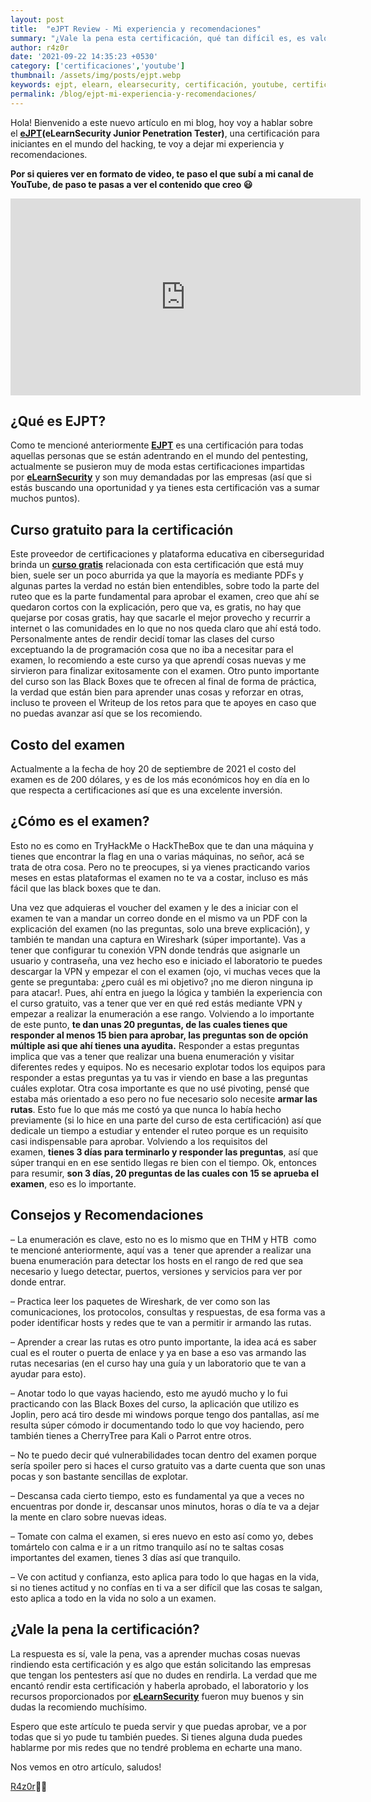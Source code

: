 ```yaml
---                                                                                                                                                                          
layout: post                                                                                                                                                                 
title:  "eJPT Review - Mi experiencia y recomendaciones"                                                                                                                                        
summary: "¿Vale la pena esta certificación, qué tan difícil es, es valorada?"                                                                                                                              
author: r4z0r                                                                                                                                                              
date: '2021-09-22 14:35:23 +0530'          
category: ['certificaciones','youtube']                                                                                                                                                             
thumbnail: /assets/img/posts/ejpt.webp                                                                                                                                        
keywords: ejpt, elearn, elearsecurity, certificación, youtube, certification, review, experiencia, examen
permalink: /blog/ejpt-mi-experiencia-y-recomendaciones/                                                                                                                                  
--- 
```



Hola! Bienvenido a este nuevo artículo en mi blog, hoy voy a hablar sobre el **[eJPT](https://elearnsecurity.com/product/ejpt-certification/)(eLearnSecurity Junior Penetration Tester)**, una certificación para iniciantes en el mundo del hacking, te voy a dejar mi experiencia y recomendaciones.

**Por si quieres ver en formato de video, te paso el que subí a mi canal de YouTube, de paso te pasas a ver el contenido que creo 😃**

<iframe width="560" height="315" src="https://www.youtube.com/embed/Dm7uwGlYd6w" title="YouTube video player" frameborder="0" allow="accelerometer; autoplay; clipboard-write; encrypted-media; gyroscope; picture-in-picture" allowfullscreen></iframe>


## ¿Qué es EJPT?

Como te mencioné anteriormente **[EJPT](https://elearnsecurity.com/product/ejpt-certification/)** es una certificación para todas aquellas personas que se están adentrando en el mundo del pentesting, actualmente se pusieron muy de moda estas certificaciones impartidas por **[eLearnSecurity](https://elearnsecurity.com/)** y son muy demandadas por las empresas (así que si estás buscando una oportunidad y ya tienes esta certificación vas a sumar muchos puntos).

## Curso gratuito para la certificación

Este proveedor de certificaciones y plataforma educativa en ciberseguridad brinda un **[curso gratis](https://my.ine.com/CyberSecurity/learning-paths/a223968e-3a74-45ed-884d-2d16760b8bbd/penetration-testing-student)** relacionada con esta certificación que está muy bien, suele ser un poco aburrida ya que la mayoría es mediante PDFs y algunas partes la verdad no están bien entendibles, sobre todo la parte del ruteo que es la parte fundamental para aprobar el examen, creo que ahí se quedaron cortos con la explicación, pero que va, es gratis, no hay que quejarse por cosas gratis, hay que sacarle el mejor provecho y recurrir a internet o las comunidades en lo que no nos queda claro que ahí está todo. Personalmente antes de rendir decidí tomar las clases del curso exceptuando la de programación cosa que no iba a necesitar para el examen, lo recomiendo a este curso ya que aprendí cosas nuevas y me sirvieron para finalizar exitosamente con el examen. Otro punto importante del curso son las Black Boxes que te ofrecen al final de forma de práctica, la verdad que están bien para aprender unas cosas y reforzar en otras, incluso te proveen el Writeup de los retos para que te apoyes en caso que no puedas avanzar así que se los recomiendo.

## Costo del examen

Actualmente a la fecha de hoy 20 de septiembre de 2021 el costo del examen es de 200 dólares, y es de los más económicos hoy en día en lo que respecta a certificaciones así que es una excelente inversión.

## ¿Cómo es el examen?

Esto no es como en TryHackMe o HackTheBox que te dan una máquina y tienes que encontrar la flag en una o varias máquinas, no señor, acá se trata de otra cosa. Pero no te preocupes, si ya vienes practicando varios meses en estas plataformas el examen no te va a costar, incluso es más fácil que las black boxes que te dan.

Una vez que adquieras el voucher del examen y le des a iniciar con el examen te van a mandar un correo donde en el mismo va un PDF con la explicación del examen (no las preguntas, solo una breve explicación), y también te mandan una captura en Wireshark (súper importante). Vas a tener que configurar tu conexión VPN donde tendrás que asignarle un usuario y contraseña, una vez hecho eso e iniciado el laboratorio te puedes descargar la VPN y empezar el con el examen (ojo, vi muchas veces que la gente se preguntaba: ¿pero cuál es mi objetivo? ¡no me dieron ninguna ip para atacar!. Pues, ahí entra en juego la lógica y también la experiencia con el curso gratuito, vas a tener que ver en qué red estás mediante VPN y empezar a realizar la enumeración a ese rango. Volviendo a lo importante de este punto, **te dan unas 20 preguntas, de las cuales tienes que responder al menos 15 bien para aprobar, las preguntas son de opción múltiple asi que ahí tienes una ayudita.** Responder a estas preguntas implica que vas a tener que realizar una buena enumeración y visitar diferentes redes y equipos. No es necesario explotar todos los equipos para responder a estas preguntas ya tu vas ir viendo en base a las preguntas cuáles explotar. Otra cosa importante es que no usé pivoting, pensé que estaba más orientado a eso pero no fue necesario solo necesite **armar las rutas**. Esto fue lo que más me costó ya que nunca lo había hecho previamente (si lo hice en una parte del curso de esta certificación) así que dedicale un tiempo a estudiar y entender el ruteo porque es un requisito casi indispensable para aprobar. Volviendo a los requisitos del examen, **tienes 3 días para terminarlo y responder las preguntas**, así que súper tranqui en en ese sentido llegas re bien con el tiempo. Ok, entonces para resumir, **son 3 días, 20 preguntas de las cuales con 15 se aprueba el examen**, eso es lo importante.

## Consejos y Recomendaciones

– La enumeración es clave, esto no es lo mismo que en THM y HTB  como te mencioné anteriormente, aquí vas a  tener que aprender a realizar una buena enumeración para detectar los hosts en el rango de red que sea necesario y luego detectar, puertos, versiones y servicios para ver por donde entrar.

– Practica leer los paquetes de Wireshark, de ver como son las comunicaciones, los protocolos, consultas y respuestas, de esa forma vas a poder identificar hosts y redes que te van a permitir ir armando las rutas.

– Aprender a crear las rutas es otro punto importante, la idea acá es saber cual es el router o puerta de enlace y ya en base a eso vas armando las rutas necesarias (en el curso hay una guía y un laboratorio que te van a ayudar para esto).

– Anotar todo lo que vayas haciendo, esto me ayudó mucho y lo fui practicando con las Black Boxes del curso, la aplicación que utilizo es Joplin, pero acá tiro desde mi windows porque tengo dos pantallas, así me resulta súper cómodo ir documentando todo lo que voy haciendo, pero también tienes a CherryTree para Kali o Parrot entre otros.

– No te puedo decir qué vulnerabilidades tocan dentro del examen porque sería spoiler pero si haces el curso gratuito vas a darte cuenta que son unas pocas y son bastante sencillas de explotar.

– Descansa cada cierto tiempo, esto es fundamental ya que a veces no encuentras por donde ir, descansar unos minutos, horas o día te va a dejar la mente en claro sobre nuevas ideas.

– Tomate con calma el examen, si eres nuevo en esto así como yo, debes tomártelo con calma e ir a un ritmo tranquilo así no te saltas cosas importantes del examen, tienes 3 días así que tranquilo.

– Ve con actitud y confianza, esto aplica para todo lo que hagas en la vida, si no tienes actitud y no confías en ti va a ser difícil que las cosas te salgan, esto aplica a todo en la vida no solo a un examen.

## ¿Vale la pena la certificación?

La respuesta es sí, vale la pena, vas a aprender muchas cosas nuevas rindiendo esta certificación y es algo que están solicitando las empresas que tengan los pentesters así que no dudes en rendirla. La verdad que me encantó rendir esta certificación y haberla aprobado, el laboratorio y los recursos proporcionados por **[eLearnSecurity](https://elearnsecurity.com/)** fueron muy buenos y sin dudas la recomiendo muchísimo.

Espero que este artículo te pueda servir y que puedas aprobar, ve a por todas que si yo pude tu también puedes. Si tienes alguna duda puedes hablarme por mis redes que no tendré problema en echarte una mano.

Nos vemos en otro artículo, saludos!

[R4z0r](https://juankaenel.github.io)👨‍💻
